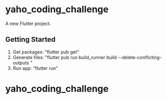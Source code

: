 # yaho_coding_challenge

A new Flutter project.

## Getting Started

1. Get packages: "flutter pub get"
2. Generate files: "flutter pub run build_runner build --delete-conflicting-outputs "
3. Run app: "flutter run"


# yaho_coding_challenge
